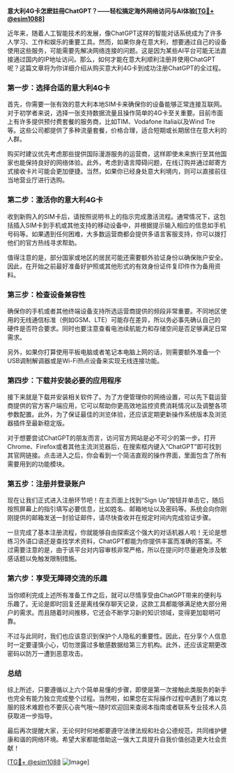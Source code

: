 **意大利4G卡怎麽註冊ChatGPT？——轻松搞定海外网络访问与AI体验[[TG💪+ @esim1088](https://t.me/s/esim1088)]**

近年来，随着人工智能技术的发展，像ChatGPT这样的智能对话系统成为了许多人学习、工作和娱乐的重要工具。然而，如果你身在意大利，想要通过自己的设备使用这些服务，可能需要先解决网络连接的问题。这是因为某些AI平台可能无法直接通过国内的IP地址访问。那么，如何才能在意大利顺利注册并使用ChatGPT呢？这篇文章将为你详细介绍从购买意大利4G卡到成功注册ChatGPT的全过程。

### 第一步：选择合适的意大利4G卡

首先，你需要一张有效的意大利本地SIM卡来确保你的设备能够正常连接互联网。对于初学者来说，选择一张支持数据流量且操作简单的4G卡至关重要。目前市面上有许多提供预付费套餐的服务商，比如TIM、Vodafone Italia以及Wind Tre等。这些公司都提供了多种流量套餐，价格合理，适合短期或长期居住在意大利的人群。

购买时建议优先考虑那些提供国际漫游服务的运营商，这样即使未来旅行至其他国家也能保持良好的网络体验。此外，考虑到语言障碍问题，在线订购并通过邮寄方式接收卡片可能会更加便捷。当然，如果你已经身处意大利境内，则可以直接前往当地营业厅进行选购。

### 第二步：激活你的意大利4G卡

收到新购入的SIM卡后，请按照说明书上的指示完成激活流程。通常情况下，这包括插入SIM卡到手机或其他支持的移动设备中，并根据提示输入相应的信息如手机号码等。如果遇到任何困难，大多数运营商都会提供多语言客服支持，你可以拨打他们的官方热线寻求帮助。

值得注意的是，部分国家或地区的居民可能还需要额外验证身份以确保账户安全。因此，在开始之前最好准备好护照或其他形式的有效身份证件复印件作为备用资料。

### 第三步：检查设备兼容性

确保你的手机或者其他终端设备支持所选运营商提供的频段非常重要。不同地区使用的无线通信标准（例如GSM、LTE）可能存在差异，所以务必事先确认自己的硬件是否符合要求。同时也要注意查看电池续航能力和存储空间是否足够满足日常需求。

另外，如果你打算使用平板电脑或者笔记本电脑上网的话，则需要额外准备一个USB调制解调器或是Wi-Fi热点设备来实现无线连接功能。

### 第四步：下载并安装必要的应用程序

接下来就是下载并安装相关软件了。为了方便管理你的网络设置，可以先下载运营商提供的官方客户端应用，它可以帮助你更高效地监控资费消耗情况以及调整各项参数配置。此外，为了保证最佳的浏览体验，还应该定期更新操作系统版本及浏览器插件至最新稳定版。

对于想要尝试ChatGPT的朋友而言，访问官方网站是必不可少的第一步。打开Chrome、Firefox或者其他主流浏览器后，在搜索框内键入“ChatGPT”即可找到其官网链接。点击进入之后，你会看到一个简洁直观的操作界面，里面包含了所有需要用到的功能模块。

### 第五步：注册并登录账户

现在让我们正式进入注册环节吧！在主页面上找到“Sign Up”按钮并单击它，随后按照屏幕上的指引填写必要信息，比如姓名、邮箱地址以及密码等。系统会向你刚刚提供的邮箱发送一封验证邮件，请尽快查收并在规定时间内完成验证步骤。

一旦完成了基本注册流程，你就能够自由探索这个强大的对话机器人啦！无论是想练习外语口语还是查找学术资料，ChatGPT都能为你提供丰富而准确的答案。不过需要注意的是，由于该平台对内容审核非常严格，所以在提问时尽量避免涉及敏感话题以免触发限制措施。

### 第六步：享受无障碍交流的乐趣

当你顺利完成上述所有准备工作之后，就可以尽情享受由ChatGPT带来的便利与乐趣了。无论是即时回复还是离线保存聊天记录，这款工具都能够满足绝大部分用户的需求。而且随着时间推移，它还会不断学习新的知识领域，变得更加聪明可靠。

不过与此同时，我们也应该意识到保护个人隐私的重要性。因此，在分享个人信息时一定要谨慎小心，切勿泄露过多敏感数据给第三方机构。此外，还应该定期更改密码以防万一遭到恶意攻击。

### 总结

综上所述，只要遵循以上六个简单易懂的步骤，即使是第一次接触此类服务的新手也完全有能力独立完成整个过程。当然啦，如果您在实际操作过程中遇到了难以克服的技术难题也不要灰心丧气哦～随时欢迎回来查阅本指南或者联系专业技术人员获取进一步指导。

最后再次提醒大家，无论何时何地都要遵守法律法规和社会公德规范，共同维护健康和谐的网络环境。希望大家都能借助这一强大工具提升自我价值创造更大社会贡献！

[[TG💪+ @esim1088](https://t.me/s/esim1088) ![Image](https://i.postimg.cc/4NQfJmqS/Snipaste-2025-05-13-00-14-12.png)]